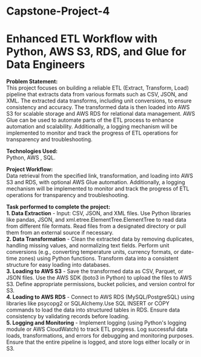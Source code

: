 # Capstone-Project-4
<h1>Enhanced ETL Workflow with Python, AWS S3, RDS, and Glue for Data Engineers<br/></h1>

**Problem Statement:** <br/> This project focuses on building a reliable ETL (Extract, Transform, Load) pipeline that extracts data from various formats such as CSV, JSON, and XML. The extracted data transforms, including unit conversions, to ensure consistency and accuracy. The transformed data is then loaded into AWS S3 for scalable storage and AWS RDS for relational data management. AWS Glue can be used to automate parts of the ETL process to enhance automation and scalability. Additionally, a logging mechanism will be implemented to monitor and track the progress of ETL operations for transparency and troubleshooting.<br/>

**Technologies Used:** <br/> Python, AWS , SQL.<br/>

**Project Workflow:** <br/>Data retrieval from the specified link, transformation, and loading into AWS S3 and RDS, with optional AWS Glue automation. Additionally, a logging mechanism will be implemented to monitor and track the progress of ETL operations for transparency and troubleshooting.

**Task performed to complete the project:** <br/> **1. Data Extraction** - Input: CSV, JSON, and XML files. Use Python libraries like pandas, JSON, and xml.etree.ElementTree.ElementTree to read data from different file formats. Read files from a designated directory or pull them from an external source if necessary.<br/>
**2. Data Transformation** - Clean the extracted data by removing duplicates, handling missing values, and normalizing text fields. Perform unit conversions (e.g., converting temperature units, currency formats, or date-time zones) using Python functions. Transform data into a consistent structure for easy loading into databases. <br/>
**3. Loading to AWS S3** - Save the transformed data as CSV, Parquet, or JSON files. Use the AWS SDK (boto3 in Python) to upload the files to AWS S3. Define appropriate permissions, bucket policies, and version control for S3. <br/>
**4. Loading to AWS RDS** - Connect to AWS RDS (MySQL/PostgreSQL) using libraries like psycopg2 or SQLAlchemy.Use SQL INSERT or COPY commands to load the data into structured tables in RDS. Ensure data consistency by validating records before loading. <br/>
**5. Logging and Monitoring** - Implement logging (using Python's logging module or AWS CloudWatch) to track ETL progress. Log successful data loads, transformations, and errors for debugging and monitoring purposes. Ensure that the entire pipeline is logged, and store logs either locally or in S3. <br/>



